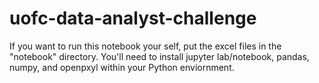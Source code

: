 # uofc-data-analyst-challenge

If you want to run this notebook your self, put the excel files in the "notebook" directory. You'll need to install jupyter lab/notebook, pandas, numpy, and openpxyl within your Python enviornment.
